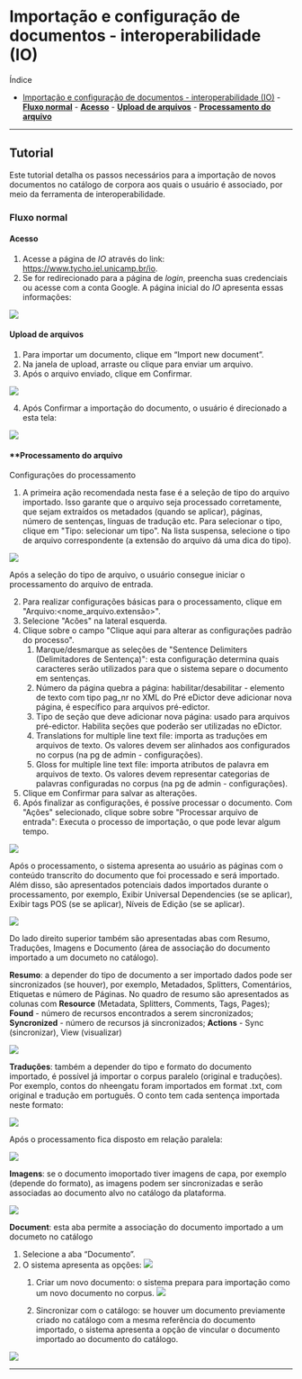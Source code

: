 # Importação e configuração de documentos - interoperabilidade (IO)

Índice

- [Importação e configuração de documentos - interoperabilidade (IO)](#importação-e-configuração-de-documentos---interoperabilidade-io)
      - [**Fluxo normal**](#fluxo-normal)
        - [**Acesso**](#acesso)
        - [**Upload de arquivos**](#upload-de-arquivos)
        - [**Processamento do arquivo**](#processamento-do-arquivo)

---

## Tutorial

Este tutorial detalha os passos necessários para a importação de novos documentos no catálogo de corpora aos quais o usuário é associado, por meio da ferramenta de interoperabilidade.

### **Fluxo normal**

#### **Acesso**

1. Acesse a página de _IO_  através do link: <https://www.tycho.iel.unicamp.br/io>.
2. Se for redirecionado para a página de _login_, preencha suas credenciais ou acesse com a conta Google. A página inicial do _IO_ apresenta essas informações:

![](../imagens/IO/IO_1.png)

#### **Upload de arquivos**

1. Para importar um documento, clique em “Import new document”.
2. Na janela de upload, arraste ou clique para enviar um arquivo.
3. Após o arquivo enviado, clique em Confirmar.

![](../imagens/IO/IO_2.png)

4. Após Confirmar a importação do documento, o usuário é direcionado a esta tela:
   
![](../imagens/IO/IO_3.png)

#### **Processamento do arquivo

Configurações do processamento

1. A primeira ação recomendada nesta fase é a seleção de tipo do arquivo importado. Isso garante que o arquivo seja processado corretamente, que sejam extraídos os metadados (quando se aplicar), páginas, número de sentenças, línguas de tradução etc.  Para selecionar o tipo, clique em "Tipo: selecionar um tipo". Na lista suspensa, selecione o tipo de arquivo correspondente (a extensão do arquivo dá uma dica do tipo).

![](../imagens/IO/IO_4.png)

Após a seleção do tipo de arquivo, o usuário consegue iniciar o processamento do arquivo de entrada.

2. Para realizar configurações básicas para o processamento, clique em "Arquivo:<nome_arquivo.extensão>".
3. Selecione "Acões" na lateral esquerda.
4. Clique sobre o campo "Clique aqui para alterar as configurações padrão do processo".
   1. Marque/desmarque as seleções de "Sentence Delimiters (Delimitadores de Sentença)": esta configuração determina quais caracteres serão utilizados para que o sistema separe o documento em sentenças.
   2. Número da página quebra a página: habilitar/desabilitar - elemento de texto com tipo pag_nr no XML do Pré eDictor deve adicionar nova página, é específico para arquivos pré-edictor.
   3. Tipo de seção que deve adicionar nova página: usado para arquivos pré-edictor. Habilita seções que poderão ser utilizadas no eDictor.
   4. Translations for multiple line text file: importa as traduções em arquivos de texto. Os valores devem ser alinhados aos configurados no corpus (na pg de admin - configurações).
   5. Gloss for multiple line text file: importa atributos de palavra em arquivos de texto. Os valores devem representar categorias de palavras configuradas no corpus (na pg de admin - configurações).
5. Clique em Confirmar para salvar as alterações.
6. Após finalizar as configurações, é possíve processar o documento. Com "Ações" selecionado, clique sobre sobre "Processar arquivo de entrada": Executa o processo de importação, o que pode levar algum tempo.

![](../imagens/IO/IO_5.png)

Após o processamento, o sistema apresenta ao usuário as páginas com o conteúdo transcrito do documento que foi processado e será importado. Além disso, são apresentados potenciais dados importados durante o processamento, por exemplo, Exibir Universal Dependencies (se se aplicar), Exibir tags POS (se se aplicar), Níveis de Edição (se se aplicar).

![](../imagens/IO/IO_6.png)

Do lado direito superior também são apresentadas abas com Resumo, Traduções, Imagens e Documento (área de associação do documento importado a um documeto no catálogo).

**Resumo**: a depender do tipo de documento a ser importado dados pode ser sincronizados (se houver), por exemplo, Metadados, Splitters, Comentários, Etiquetas e número de Páginas. No quadro de resumo são apresentados as colunas com **Resource** (Metadata, Splitters, Comments, Tags, Pages); **Found** - número de recursos encontrados a serem sincronizados; **Syncronized** - número de recursos já sincronizados; **Actions** - Sync (sincronizar), View (visualizar)

<!--REVISAR: há um erro com relação à sincronização de informações - observei em Metadata, há nos outros também? Precisarei expandir esta parte assim que os erros forem corrigidos (explicar um a um dos dados do resumo?-->

![](../imagens/IO/IO_7.png)

**Traduções**: também a depender do tipo e formato do documento importado, é possível já importar o corpus paralelo (original e traduções). Por exemplo, contos do nheengatu foram importados em format .txt, com original e tradução em português. O conto tem cada sentença importada neste formato:

![](../imagens/IO/IO_8.png)

Após o processamento fica disposto em relação paralela:

![](../imagens/IO/IO_9.png)

**Imagens**: se o documento imoportado tiver imagens de capa, por exemplo (depende do formato), as imagens podem ser sincronizadas e serão associadas ao documento alvo no catálogo da plataforma. 

![](../imagens/IO/IO_10.png)

**Document**: esta aba permite a associação do documento importado a um documeto no catálogo

1. Selecione a aba “Documento”.
2. O sistema apresenta as opções:
   ![](../imagens/IO/IO_11.png)
   1. Criar um novo documento: o sistema prepara para importação como um novo documento no corpus.
   ![](../imagens/IO/IO_12.png)
   
   2. Sincronizar com o catálogo: se houver um documento previamente criado no catálogo com a mesma referência do documento importado, o sistema apresenta a opção de vincular o documento importado ao documento do catálogo.

![](../imagens/IO/IO_13.png)

---